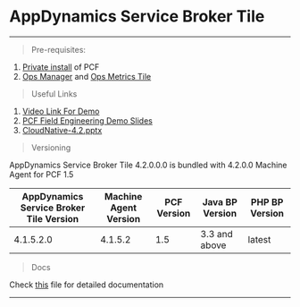 AppDynamics Service Broker Tile 
===================
----------

> Pre-requisites:

 1. [Private install](http://docs.pivotal.io/pivotalcf/getstarted/) of PCF
 2. [Ops Manager](https://network.pivotal.io/) and [Ops Metrics Tile](https://network.pivotal.io/)

> Useful Links

 1. [Video Link For Demo](https://drive.google.com/drive/folders/0B5Y66q8ImLmTNVd1SktXNnNRb0k)
 2. [PCF Field Engineering Demo Slides](https://drive.google.com/drive/folders/0B5Y66q8ImLmTNVd1SktXNnNRb0k)
 3. [CloudNative-4.2.pptx](https://singularity.jira.com/wiki/download/attachments/119144681/CloudNative-4.2.pptx?version=1&modificationDate=1439243356456&api=v2)

> Versioning

AppDynamics Service Broker Tile 4.2.0.0.0 is bundled with 4.2.0.0 Machine Agent for PCF 1.5

| AppDynamics Service Broker Tile Version  | Machine Agent Version | PCF Version  | Java BP Version  | PHP BP Version  |
| ------------- | ------------- | ------------ |------------- | ------------ |
| 4.1.5.2.0  | 4.1.5.2  | 1.5 | 3.3 and above | latest |


> Docs

Check [this](https://github.com/Appdynamics/PCF-ServiceBroker/blob/master/docs/README.md) file for detailed documentation

----------

